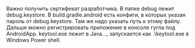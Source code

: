 Важно получить сертифекат разработчика. В папке debug лежит debug.keystore. В build.gradle.android есть конфиги, в которых указан пароль от debug.keystore. Там же надо указать путь к этому файлу. Дальше можно регистрировать приложение в консоле гугла под AndroidApp. keytool.exe лежит в Java\..., запускается как .\keytool.exe в Windows Power shell.